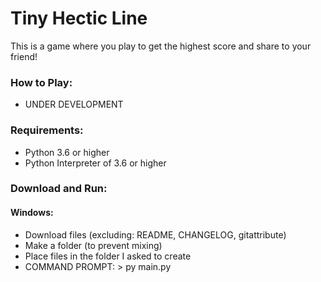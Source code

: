 # Tiny Hectic Line

This is a game where you play to get the highest score and share to your friend!

### How to Play:
  * UNDER DEVELOPMENT

### Requirements:
  * Python 3.6 or higher
  * Python Interpreter of 3.6 or higher

### Download and Run:
#### Windows:
  * Download files (excluding: README, CHANGELOG, gitattribute)
  * Make a folder (to prevent mixing)
  * Place files in the folder I asked to create
  * COMMAND PROMPT: > py main.py
